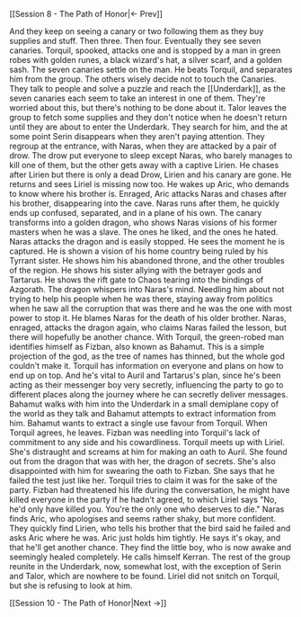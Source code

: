 [[Session 8 - The Path of Honor|<- Prev]]

And they keep on seeing a canary or two following them as they buy supplies and stuff.
Then three.
Then four.
Eventually they see seven canaries. Torquil, spooked, attacks one and is stopped by a man in green robes with golden runes, a black wizard's hat, a silver scarf, and a golden sash. The seven canaries settle on the man.
He beats Torquil, and separates him from the group. The others wisely decide not to touch the Canaries.
They talk to people and solve a puzzle and reach the [[Underdark]], as the seven canaries each seem to take an interest in one of them.
They're worried about this, but there's nothing to be done about it.
Talor leaves the group to fetch some supplies and they don't notice when he doesn't return until they are about to enter the Underdark.
They search for him, and the at some point Serin disappears when they aren't paying attention.
They regroup at the entrance, with Naras, when they are attacked by a pair of drow. The drow put everyone to sleep except Naras, who barely manages to kill one of them, but the other gets away with a captive Lirien.
He chases after Lirien but there is only a dead Drow, Lirien and his canary are gone.
He returns and sees Liriel is missing now too.
He wakes up Aric, who demands to know where his brother is. Enraged, Aric attacks Naras and chases after his brother, disappearing into the cave.
Naras runs after them, he quickly ends up confused, separated, and in a plane of his own.
The canary transforms into a golden dragon, who shows Naras visions of his former masters when he was a slave. The ones he liked, and the ones he hated. Naras attacks the dragon and is easily stopped.
He sees the moment he is captured.
He is shown a vision of his home country being ruled by his Tyrrant sister. He shows him his abandoned throne, and the other troubles of the region. He shows his sister allying with the betrayer gods and Tartarus. He shows the rift gate to Chaos tearing into the bindings of Azgorath. 
The dragon whispers into Naras's mind. Needling him about not trying to help his people when he was there, staying away from politics when he saw all the corruption that was there and he was the one with most power to stop it. He blames Naras for the death of his older brother. Naras, enraged, attacks the dragon again, who claims Naras failed the lesson, but there will hopefully be another chance.
With Torquil, the green-robed man identifies himself as Fizban, also known as Bahamut. This is a simple projection of the god, as the tree of names has thinned, but the whole god couldn't make it. 
Torquil has information on everyone and plans on how to end up on top. And he's vital to Auril and Tartarus's plan, since he's been acting as their messenger boy very secretly, influencing the party to go to different places along the journey where he can secretly deliver messages. Bahamut walks with him into the Underdark in a small demiplane copy of the world as they talk and Bahamut attempts to extract information from him. Bahamut wants to extract a single use favour from Torquil. When Torquil agrees, he leaves.
Fizban was needling into Torquil's lack of commitment to any side and his cowardliness.
Torquil meets up with Liriel. She's distraught and screams at him for making an oath to Auril. She found out from the dragon that was with her, the dragon of secrets. She's also disappointed with him for swearing the oath to Fizban. She says that he failed the test just like her.
Torquil tries to claim it was for the sake of the party. Fizban had threatened his life during the conversation, he might have killed everyone in the party if he hadn't agreed, to which Liriel says "No, he'd only have killed you. You're the only one who deserves to die."
Naras finds Aric, who apologises and seems rather shaky, but more confident. They quickly find Lirien, who tells his brother that the bird said he failed and asks Aric where he was. Aric just holds him tightly. He says it's okay, and that he'll get another chance. They find the little boy, who is now awake and seemingly healed completely. He calls himself Kerran. 
The rest of the group reunite in the Underdark, now, somewhat lost, with the exception of Serin and Talor, which are nowhere to be found.
Liriel did not snitch on Torquil, but she is refusing to look at him.

[[Session 10 - The Path of Honor|Next ->]]